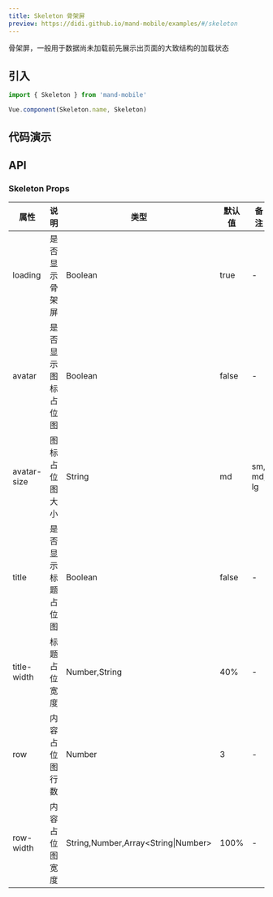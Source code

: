```yaml
---
title: Skeleton 骨架屏
preview: https://didi.github.io/mand-mobile/examples/#/skeleton
---
```


骨架屏，一般用于数据尚未加载前先展示出页面的大致结构的加载状态

## 引入

```javascript
import { Skeleton } from 'mand-mobile'

Vue.component(Skeleton.name, Skeleton)
```

## 代码演示
<!-- DEMO -->


## API

### Skeleton Props
|属性 | 说明 | 类型 | 默认值 | 备注|
|----|-----|------|------|------|
|loading|是否显示骨架屏|Boolean|true|-|
|avatar|是否显示图标占位图|Boolean|false|-|
|avatar-size|图标占位图大小|String|md| sm, md, lg |
|title|是否显示标题占位图|Boolean|false|-|
|title-width|标题占位宽度|Number,String| 40%|-|
|row|内容占位图行数|Number|3|-|
|row-width|内容占位图宽度|String,Number,Array\<String\|Number\>|100%|-|
